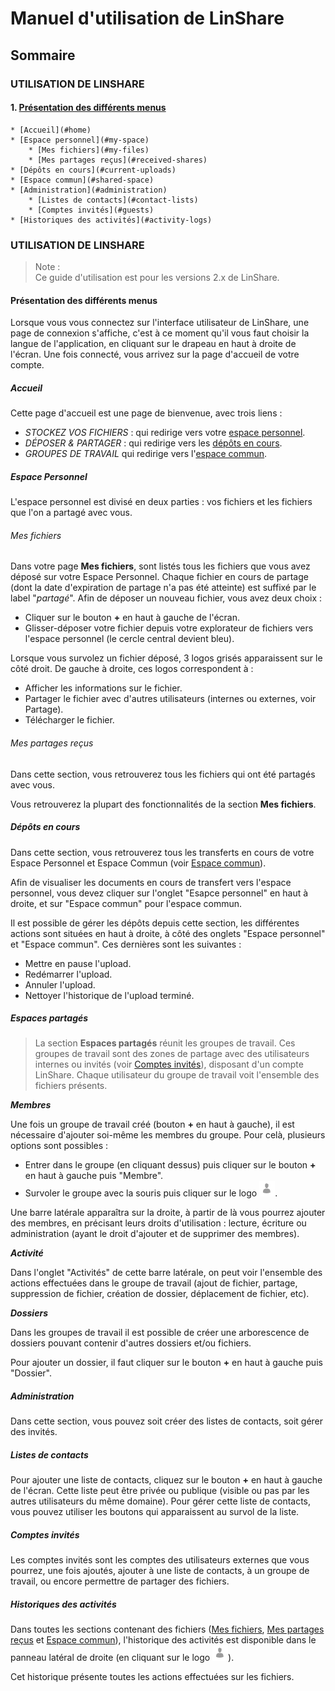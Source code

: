 # Manuel d'utilisation de LinShare

## Sommaire

### UTILISATION DE LINSHARE

#### 1. [Présentation des différents menus](#presentation)

    * [Accueil](#home)
    * [Espace personnel](#my-space)
        * [Mes fichiers](#my-files)
        * [Mes partages reçus](#received-shares)
    * [Dépôts en cours](#current-uploads)
    * [Espace commun](#shared-space)
    * [Administration](#administration)
        * [Listes de contacts](#contact-lists)
        * [Comptes invités](#guests)
    * [Historiques des activités](#activity-logs)

### UTILISATION DE LINSHARE

> Note :<br/>
Ce guide d'utilisation est pour les versions 2.x de LinShare.

<a name="presentation">

#### Présentation des différents menus

</a>

Lorsque vous vous connectez sur l'interface utilisateur de LinShare, une page de connexion s'affiche, c'est à ce moment qu'il vous faut choisir la langue de l'application, en cliquant sur le drapeau en haut à droite de l'écran.
Une fois connecté, vous arrivez sur la page d'accueil de votre compte.

<a name="home">

##### Accueil

</a>

Cette page d'accueil est une page de bienvenue, avec trois liens :

- *STOCKEZ VOS FICHIERS* : qui redirige vers votre [espace personnel](#my-space).
- *DÉPOSER & PARTAGER* : qui redirige vers les [dépôts en cours](#current-uploads).
- *GROUPES DE TRAVAIL* qui redirige vers l'[espace commun](#shared-space).

<a name="my-space">

##### Espace Personnel

</a>

L'espace personnel est divisé en deux parties : vos fichiers et les fichiers que l'on a partagé avec vous.

<a name=my-files>

###### Mes fichiers

</a>

Dans votre page **Mes fichiers**, sont listés tous les fichiers que vous avez déposé sur votre Espace Personnel. Chaque fichier en cours de partage (dont la date d'expiration de partage n'a pas été atteinte) est suffixé par le label "*partagé*".
Afin de déposer un nouveau fichier, vous avez deux choix :

- Cliquer sur le bouton **+** en haut à gauche de l'écran.
- Glisser-déposer votre fichier depuis votre explorateur de fichiers vers l'espace personnel (le cercle central devient bleu).

Lorsque vous survolez un fichier déposé, 3 logos grisés apparaissent sur le côté droit. De gauche à droite, ces logos correspondent à :

- Afficher les informations sur le fichier.
- Partager le fichier avec d'autres utilisateurs (internes ou externes, voir <a name="share">Partage</a>).
- Télécharger le fichier.

<a name="received-shares">

###### Mes partages reçus

</a>

Dans cette section, vous retrouverez tous les fichiers qui ont été partagés avec vous.

Vous retrouverez la plupart des fonctionnalités de la section **Mes fichiers**.

<a name="current-uploads">

##### Dépôts en cours

</a>

Dans cette section, vous retrouverez tous les transferts en cours de votre Espace Personnel et Espace Commun (voir [Espace commun](#shared-space)).

Afin de visualiser les documents en cours de transfert vers l'espace personnel, vous devez cliquer sur l'onglet "Esapce personnel" en haut à droite, et sur "Espace commun" pour l'espace commun.

Il est possible de gérer les dépôts depuis cette section, les différentes actions sont situées en haut à droite, à côté des onglets "Espace personnel" et "Espace commun". Ces dernières sont les suivantes :

- Mettre en pause l'upload.
- Redémarrer l'upload.
- Annuler l'upload.
- Nettoyer l'historique de l'upload terminé.

<a name="shared-spaces">

##### Espaces partagés

</a>

> La section **Espaces partagés** réunit les groupes de travail. Ces groupes de travail sont des zones de partage avec des utilisateurs internes ou invités (voir [Comptes invités](#guests)), disposant d'un compte LinShare.
Chaque utilisateur du groupe de travail voit l'ensemble des fichiers présents.

_**Membres**_

Une fois un groupe de travail créé (bouton **+** en haut à gauche), il est nécessaire d'ajouter soi-même les membres du groupe.
Pour celà, plusieurs options sont possibles :

- Entrer dans le groupe (en cliquant dessus) puis cliquer sur le bouton **+** en haut à gauche puis "Membre".
- Survoler le groupe avec la souris puis cliquer sur le logo ![User logo](../../img/adduser.png).

Une barre latérale apparaîtra sur la droite, à partir de là vous pourrez ajouter des membres, en précisant leurs droits d'utilisation : lecture, écriture ou administration (ayant le droit d'ajouter et de supprimer des membres).

_**Activité**_

Dans l'onglet "Activités" de cette barre latérale, on peut voir l'ensemble des actions effectuées dans le groupe de travail (ajout de fichier, partage, suppression de fichier, création de dossier, déplacement de fichier, etc).

_**Dossiers**_

Dans les groupes de travail il est possible de créer une arborescence de dossiers pouvant contenir d'autres dossiers et/ou fichiers.

Pour ajouter un dossier, il faut cliquer sur le bouton **+** en haut à gauche puis "Dossier".

<a name=administration>

##### Administration

</a>

Dans cette section, vous pouvez soit créer des listes de contacts, soit gérer des invités.

<a name="contact-lists">

##### Listes de contacts

</a>

Pour ajouter une liste de contacts, cliquez sur le bouton **+** en haut à gauche de l'écran.
Cette liste peut être privée ou publique (visible ou pas par les autres utilisateurs du même domaine).
Pour gérer cette liste de contacts, vous pouvez utiliser les boutons qui apparaissent au survol de la liste.

<a name="guests">

##### Comptes invités

</a>


Les comptes invités sont les comptes des utilisateurs externes que vous pourrez, une fois ajoutés, ajouter à une liste de contacts, à un groupe de travail, ou encore permettre de partager des fichiers.

<a name="activity-logs">

##### Historiques des activités

Dans toutes les sections contenant des fichiers ([Mes fichiers](#my-files), [Mes partages reçus](#received-shares) et [Espace commun](#shared-spaces)), l'historique des activités est disponible dans le panneau latéral de droite (en cliquant sur le logo ![User logo](../../img/adduser.png)).

Cet historique présente toutes les actions effectuées sur les fichiers.
